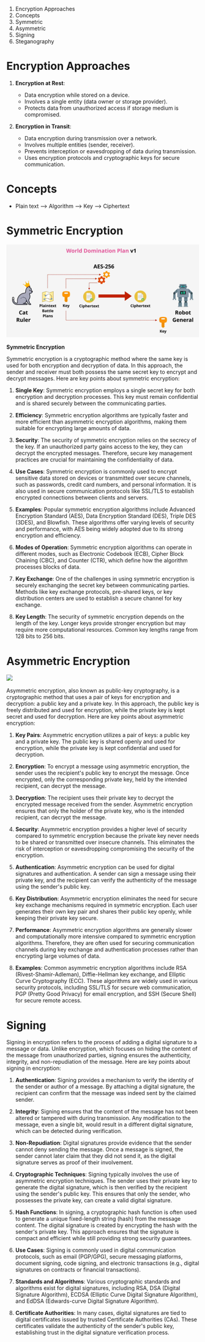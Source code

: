 1. Encryption Approaches
2. Concepts
3. Symmetric
4. Asymmetric
5. Signing
6. Steganography


# Encryption Approaches
1. **Encryption at Rest**:
   - Data encryption while stored on a device.
   - Involves a single entity (data owner or storage provider).
   - Protects data from unauthorized access if storage medium is compromised.

2. **Encryption in Transit**:
   - Data encryption during transmission over a network.
   - Involves multiple entities (sender, receiver).
   - Prevents interception or eavesdropping of data during transmission.
   - Uses encryption protocols and cryptographic keys for secure communication.

# Concepts
- Plain text --> Algorithm --> Key --> Ciphertext

# Symmetric Encryption

![](AWS/Cloud%20Solutions%20Architect/Personal%20Notes/Fundamentals/attachments/Screenshot%202024-03-08%20at%209.20.23%20PM.png)


**Symmetric Encryption**

Symmetric encryption is a cryptographic method where the same key is used for both encryption and decryption of data. In this approach, the sender and receiver must both possess the same secret key to encrypt and decrypt messages. Here are key points about symmetric encryption:

1. **Single Key**: Symmetric encryption employs a single secret key for both encryption and decryption processes. This key must remain confidential and is shared securely between the communicating parties.

2. **Efficiency**: Symmetric encryption algorithms are typically faster and more efficient than asymmetric encryption algorithms, making them suitable for encrypting large amounts of data.

3. **Security**: The security of symmetric encryption relies on the secrecy of the key. If an unauthorized party gains access to the key, they can decrypt the encrypted messages. Therefore, secure key management practices are crucial for maintaining the confidentiality of data.

4. **Use Cases**: Symmetric encryption is commonly used to encrypt sensitive data stored on devices or transmitted over secure channels, such as passwords, credit card numbers, and personal information. It is also used in secure communication protocols like SSL/TLS to establish encrypted connections between clients and servers.

5. **Examples**: Popular symmetric encryption algorithms include Advanced Encryption Standard (AES), Data Encryption Standard (DES), Triple DES (3DES), and Blowfish. These algorithms offer varying levels of security and performance, with AES being widely adopted due to its strong encryption and efficiency.

6. **Modes of Operation**: Symmetric encryption algorithms can operate in different modes, such as Electronic Codebook (ECB), Cipher Block Chaining (CBC), and Counter (CTR), which define how the algorithm processes blocks of data.

7. **Key Exchange**: One of the challenges in using symmetric encryption is securely exchanging the secret key between communicating parties. Methods like key exchange protocols, pre-shared keys, or key distribution centers are used to establish a secure channel for key exchange.

8. **Key Length**: The security of symmetric encryption depends on the length of the key. Longer keys provide stronger encryption but may require more computational resources. Common key lengths range from 128 bits to 256 bits.


# Asymmetric Encryption

![](Screenshot%202024-03-08%20at%209.24.19%20PM.png)

Asymmetric encryption, also known as public-key cryptography, is a cryptographic method that uses a pair of keys for encryption and decryption: a public key and a private key. In this approach, the public key is freely distributed and used for encryption, while the private key is kept secret and used for decryption. Here are key points about asymmetric encryption:

1. **Key Pairs**: Asymmetric encryption utilizes a pair of keys: a public key and a private key. The public key is shared openly and used for encryption, while the private key is kept confidential and used for decryption.

2. **Encryption**: To encrypt a message using asymmetric encryption, the sender uses the recipient's public key to encrypt the message. Once encrypted, only the corresponding private key, held by the intended recipient, can decrypt the message.

3. **Decryption**: The recipient uses their private key to decrypt the encrypted message received from the sender. Asymmetric encryption ensures that only the holder of the private key, who is the intended recipient, can decrypt the message.

4. **Security**: Asymmetric encryption provides a higher level of security compared to symmetric encryption because the private key never needs to be shared or transmitted over insecure channels. This eliminates the risk of interception or eavesdropping compromising the security of the encryption.

5. **Authentication**: Asymmetric encryption can be used for digital signatures and authentication. A sender can sign a message using their private key, and the recipient can verify the authenticity of the message using the sender's public key.

6. **Key Distribution**: Asymmetric encryption eliminates the need for secure key exchange mechanisms required in symmetric encryption. Each user generates their own key pair and shares their public key openly, while keeping their private key secure.

7. **Performance**: Asymmetric encryption algorithms are generally slower and computationally more intensive compared to symmetric encryption algorithms. Therefore, they are often used for securing communication channels during key exchange and authentication processes rather than encrypting large volumes of data.

8. **Examples**: Common asymmetric encryption algorithms include RSA (Rivest-Shamir-Adleman), Diffie-Hellman key exchange, and Elliptic Curve Cryptography (ECC). These algorithms are widely used in various security protocols, including SSL/TLS for secure web communication, PGP (Pretty Good Privacy) for email encryption, and SSH (Secure Shell) for secure remote access.

# Signing

Signing in encryption refers to the process of adding a digital signature to a message or data. Unlike encryption, which focuses on hiding the content of the message from unauthorized parties, signing ensures the authenticity, integrity, and non-repudiation of the message. Here are key points about signing in encryption:

1. **Authentication**: Signing provides a mechanism to verify the identity of the sender or author of a message. By attaching a digital signature, the recipient can confirm that the message was indeed sent by the claimed sender.
    
2. **Integrity**: Signing ensures that the content of the message has not been altered or tampered with during transmission. Any modification to the message, even a single bit, would result in a different digital signature, which can be detected during verification.
    
3. **Non-Repudiation**: Digital signatures provide evidence that the sender cannot deny sending the message. Once a message is signed, the sender cannot later claim that they did not send it, as the digital signature serves as proof of their involvement.
    
4. **Cryptographic Techniques**: Signing typically involves the use of asymmetric encryption techniques. The sender uses their private key to generate the digital signature, which is then verified by the recipient using the sender's public key. This ensures that only the sender, who possesses the private key, can create a valid digital signature.
    
5. **Hash Functions**: In signing, a cryptographic hash function is often used to generate a unique fixed-length string (hash) from the message content. The digital signature is created by encrypting the hash with the sender's private key. This approach ensures that the signature is compact and efficient while still providing strong security guarantees.
    
6. **Use Cases**: Signing is commonly used in digital communication protocols, such as email (PGP/GPG), secure messaging platforms, document signing, code signing, and electronic transactions (e.g., digital signatures on contracts or financial transactions).
    
7. **Standards and Algorithms**: Various cryptographic standards and algorithms exist for digital signatures, including RSA, DSA (Digital Signature Algorithm), ECDSA (Elliptic Curve Digital Signature Algorithm), and EdDSA (Edwards-curve Digital Signature Algorithm).
    
8. **Certificate Authorities**: In many cases, digital signatures are tied to digital certificates issued by trusted Certificate Authorities (CAs). These certificates validate the authenticity of the sender's public key, establishing trust in the digital signature verification process.